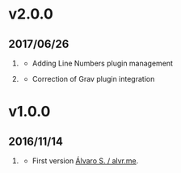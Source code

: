 # v2.0.0
## 2017/06/26

1. [](#improvment)
    * Adding Line Numbers plugin management

2. [](#correction)
    * Correction of Grav plugin integration

# v1.0.0
## 2016/11/14

1. [](#new)
    * First version [Álvaro S. / alvr.me](https://github.com/alvr/grav-prism-highlight).
